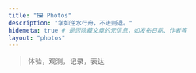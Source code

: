 ```yaml
---
title: "🖼️ Photos"
description: "学如逆水行舟，不进则退。"
hidemeta: true # 是否隐藏文章的元信息，如发布日期、作者等
layout: "photos"
---
```


> 体验，观测，记录，表达

<!-- ![](/photos/test.jpg) -->